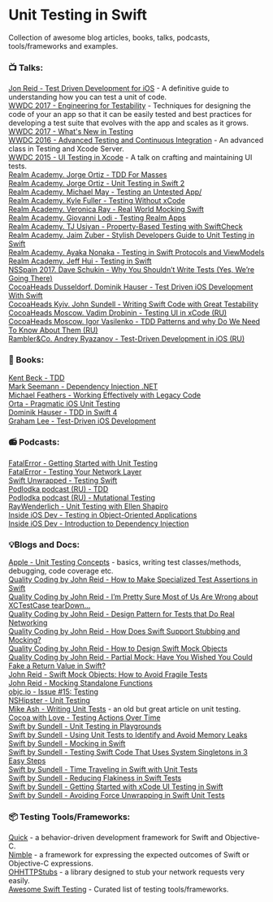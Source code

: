 # Unit Testing in Swift <br/>
Collection of awesome blog articles, books, talks, podcasts, tools/frameworks and examples. <br/>

### 📺 Talks: <br/>
[Jon Reid - Test Driven Development for iOS](https://www.youtube.com/watch?v=Jzlz3Bx-NzM) - A definitive guide to understanding how you can test a unit of code. <br/>
[WWDC 2017 - Engineering for Testability](https://developer.apple.com/videos/play/wwdc2017/414/) - Techniques for designing the code of your an app so that it can be easily tested and best practices for developing a test suite that evolves with the app and scales as it grows. <br/>
[WWDC 2017 - What's New in Testing](https://developer.apple.com/videos/play/wwdc2017/409)<br/>
[WWDC 2016 - Advanced Testing and Continuous Integration](https://developer.apple.com/videos/play/wwdc2016/409) - An advanced class in Testing and Xcode Server. <br/>
[WWDC 2015 - UI Testing in Xcode](https://developer.apple.com/videos/play/wwdc2015/406) - A talk on crafting and maintaining UI tests. <br/>
[Realm Academy. Jorge Ortiz - TDD For Masses](https://academy.realm.io/posts/cmdu-jorge-ortiz-tdd4masses/)<br/>
[Realm Academy. Jorge Ortiz - Unit Testing in Swift 2](https://academy.realm.io/posts/jorge-ortiz-unit-testing-swift-2/)<br/>
[Realm Academy. Michael May - Testing an Untested App/](https://academy.realm.io/posts/cmdu-michael-may-testing-untested-app/)<br/>
[Realm Academy. Kyle Fuller - Testing Without xCode](https://academy.realm.io/posts/cmdu-fuller-testing-without-xcode/)<br/>
[Realm Academy. Veronica Ray - Real World Mocking Swift](https://academy.realm.io/posts/tryswift-veronica-ray-real-world-mocking-swift/)<br/>
[Realm Academy. Giovanni Lodi - Testing Realm Apps](https://academy.realm.io/posts/tutorial-testing-realm-apps/)<br/>
[Realm Academy. TJ Usiyan - Property-Based Testing with SwiftCheck](https://academy.realm.io/posts/tryswift-tj-usiyan-property-based-testing-swiftcheck/)<br/>
[Realm Academy. Jaim Zuber - Stylish Developers Guide to Unit Testing in Swift](https://academy.realm.io/posts/altconf-jaim-zuber-stylish-developers-guide-to-unit-testing-in-swift/)<br/>
[Realm Academy. Ayaka Nonaka - Testing in Swift Protocols and ViewModels](https://academy.realm.io/posts/testing-in-swift-protocols-and-view-models/)<br/>
[Realm Academy. Jeff Hui - Testing in Swift](https://academy.realm.io/posts/testing-in-swift/) <br/>
[NSSpain 2017. Dave Schukin - Why You Shouldn’t Write Tests (Yes, We’re Going There)](https://vimeo.com/235002959) <br/>
[CocoaHeads Dusseldorf. Dominik Hauser - Test Driven iOS Development With Swift](https://www.youtube.com/watch?v=GLBToigJ-3M) <br/>
[CocoaHeads Kyiv. John Sundell - Writing Swift Code with Great Testability](https://www.youtube.com/watch?v=HHEp4mcLXfk)<br/>
[CocoaHeads Moscow. Vadim Drobinin - Testing UI in xCode (RU)](https://www.youtube.com/watch?v=XmJl_0b1xbY)<br/>
[CocoaHeads Moscow. Igor Vasilenko - TDD Patterns and why Do We Need To Know About Them (RU)](https://www.youtube.com/watch?v=ZyTJn2ne4Gg)<br/>
[Rambler&Co. Andrey Ryazanov - Test-Driven Development in iOS (RU)](https://www.youtube.com/watch?v=v2AlaKD9TPg&t=12s) <br/>

### 📙 Books: <br/>
[Kent Beck - TDD](https://www.amazon.com/Test-Driven-Development-Kent-Beck/dp/0321146530)<br/>
[Mark Seemann - Dependency Injection .NET](https://www.amazon.com/Dependency-Injection-NET-Mark-Seemann/dp/1935182501/ref=sr_1_3?s=books&ie=UTF8&qid=1516526385&sr=1-3&keywords=dependency+injection+in+.net)<br/>
[Michael Feathers - Working Effectively with Legacy Code](https://www.amazon.com/Working-Effectively-Legacy-Michael-Feathers/dp/0131177052)<br/>
[Orta - Pragmatic iOS Unit Testing](https://www.gitbook.com/book/orta/pragmatic-ios-testing/details)<br/>
[Dominik Hauser - TDD in Swift 4](https://www.packtpub.com/application-development/test-driven-ios-development-swift-4-third-edition)<br/>
[Graham Lee - Test-Driven iOS Development](https://www.amazon.com/Test-Driven-iOS-Development-Developers-Library/dp/0321774183)

### 📻 Podcasts: <br/>
[FatalError - Getting Started with Unit Testing](https://fatalerror.fm/episodes/2016/11/21/9-getting-started-with-testing)<br/>
[FatalError - Testing Your Network Layer](https://fatalerror.fm/episodes/2017/2/13/17-testing-your-network-layer)<br/>
[Swift Unwrapped - Testing Swift](https://spec.fm/podcasts/swift-unwrapped/70319)<br/>
[Podlodka podcast (RU) - TDD](https://soundcloud.com/podlodka/podlodka-11-tdd)<br/>
[Podlodka podcast (RU) - Mutational Testing](https://soundcloud.com/podlodka/podlodka-4-mutatsionnoe-testirovanie)<br/>
[RayWenderlich - Unit Testing with Ellen Shapiro](https://www.raywenderlich.com/91410/unit-testing-ellen-shapiro-podcast-s02-e10)<br/>
[Inside iOS Dev - Testing in Object-Oriented Applications](http://insideiosdev.com/6e60aca1)<br/>
[Inside iOS Dev - Introduction to Dependency Injection](http://insideiosdev.com/4d78d46b)<br/>

### 💡Blogs and Docs: <br/>
[Apple - Unit Testing Concepts](https://developer.apple.com/library/content/documentation/DeveloperTools/Conceptual/testing_with_xcode/chapters/01-introduction.html) - basics, writing test classes/methods, debugging, code coverage etc.<br/>
[Quality Coding by John Reid - How to Make Specialized Test Assertions in Swift](https://qualitycoding.org/swift-test-assertions/)<br/>
[Quality Coding by John Reid - I’m Pretty Sure Most of Us Are Wrong about XCTestCase tearDown...](https://qualitycoding.org/teardown/)<br/>
[Quality Coding by John Reid - Design Pattern for Tests that Do Real Networking](https://qualitycoding.org/asynchronous-tests/)<br/>
[Quality Coding by John Reid - How Does Swift Support Stubbing and Mocking?](https://qualitycoding.org/swift-test-double/)<br/>
[Quality Coding by John Reid - How to Design Swift Mock Objects](https://qualitycoding.org/swift-mock-objects/)<br/>
[Quality Coding by John Reid - Partial Mock: Have You Wished You Could Fake a Return Value in Swift?](https://qualitycoding.org/swift-partial-mock/)<br/>
[John Reid - Swift Mock Objects: How to Avoid Fragile Tests](https://qualitycoding.org/try-swift-mock-objects/)<br/>
[John Reid - Mocking Standalone Functions](https://qualitycoding.org/mocking-standalone-functions/)<br/>
[objc.io - Issue #15: Testing](https://www.objc.io/issues/15-testing/)<br/>
[NSHipster - Unit Testing](http://nshipster.com/unit-testing/)<br/>
[Mike Ash - Writing Unit Tests](https://www.mikeash.com/pyblog/friday-qa-2011-07-22-writing-unit-tests.html) - an old but great article on unit testing.<br/>
[Cocoa with Love - Testing Actions Over Time](https://www.cocoawithlove.com/blog/testing-actions-over-time.html)<br/>
[Swift by Sundell - Unit Testing in Playgrounds](https://www.swiftbysundell.com/posts/writing-unit-tests-in-a-swift-playground)<br/>
[Swift by Sundell - Using Unit Tests to Identify and Avoid Memory Leaks](https://www.swiftbysundell.com/posts/using-unit-tests-to-identify-avoid-memory-leaks-in-swift)<br/>
[Swift by Sundell - Mocking in Swift](https://www.swiftbysundell.com/posts/mocking-in-swift)<br/>
[Swift by Sundell - Testing Swift Code That Uses System Singletons in 3 Easy Steps](https://www.swiftbysundell.com/posts/testing-swift-code-that-uses-system-singletons-in-3-easy-steps)<br/>
[Swift by Sundell - Time Traveling in Swift with Unit Tests](https://www.swiftbysundell.com/posts/time-traveling-in-swift-unit-tests)<br/>
[Swift by Sundell - Reducing Flakiness in Swift Tests](https://www.swiftbysundell.com/posts/reducing-flakiness-in-swift-tests)<br/>
[Swift by Sundell - Getting Started with xCode UI Testing in Swift](https://www.swiftbysundell.com/posts/getting-started-with-xcode-ui-testing-in-swift)<br/>
[Swift by Sundell - Avoiding Force Unwrapping in Swift Unit Tests](https://www.swiftbysundell.com/posts/avoiding-force-unwrapping-in-swift-unit-tests)<br/>

### 📦 Testing Tools/Frameworks:<br/>
[Quick](https://github.com/Quick/Quick) - a behavior-driven development framework for Swift and Objective-C. <br/>
[Nimble](https://github.com/Quick/Nimble) - a framework for expressing the expected outcomes of Swift or Objective-C expressions. <br/>
[OHHTTPStubs](https://github.com/AliSoftware/OHHTTPStubs) - a library designed to stub your network requests very easily. <br/>
[Awesome Swift Testing](https://github.com/matteocrippa/awesome-swift#testing) - Curated list of testing tools/frameworks.<br/>
